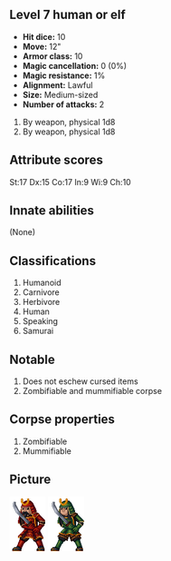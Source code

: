 ## Level 7 human or elf

- **Hit dice:** 10
- **Move:** 12"
- **Armor class:** 10
- **Magic cancellation:** 0 (0%)
- **Magic resistance:** 1%
- **Alignment:** Lawful
- **Size:** Medium-sized
- **Number of attacks:** 2
1. By weapon, physical 1d8
2. By weapon, physical 1d8

## Attribute scores

St:17 Dx:15 Co:17 In:9 Wi:9 Ch:10

## Innate abilities

(None)

## Classifications

1. Humanoid
2. Carnivore
3. Herbivore
4. Human
5. Speaking
6. Samurai

## Notable

1. Does not eschew cursed items
2. Zombifiable and mummifiable corpse

## Corpse properties

1. Zombifiable
2. Mummifiable

## Picture

![Samurai](https://github.com/hyvanmielenpelit/GnollHackTileSet/blob/main/Monsters/samurai/samurai.png?raw=true) ![Samurai](https://github.com/hyvanmielenpelit/GnollHackTileSet/blob/main/Monsters/samurai/samurai_female.png)
